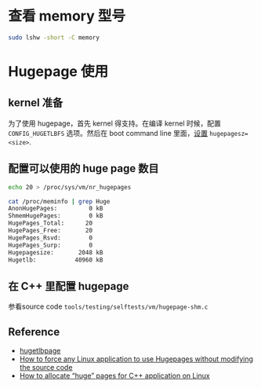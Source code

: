 # 查看 memory 型号

```bash
sudo lshw -short -C memory
```

# Hugepage 使用

## kernel 准备
为了使用 hugepage，首先 kernel 得支持。在编译 kernel 时候，配置 `CONFIG_HUGETLBFS` 选项。然后在 boot command line 里面，[设置](http://www.cyberciti.biz/tips/10-boot-time-parameters-you-should-know-about-the-linux-kernel.html) `hugepagesz=<size>`.

## 配置可以使用的 huge page 数目

```bash
echo 20 > /proc/sys/vm/nr_hugepages

cat /proc/meminfo | grep Huge
AnonHugePages:         0 kB
ShmemHugePages:        0 kB
HugePages_Total:      20
HugePages_Free:       20
HugePages_Rsvd:        0
HugePages_Surp:        0
Hugepagesize:       2048 kB
Hugetlb:           40960 kB
```

## 在 C++ 里配置 hugepage

参看source code `tools/testing/selftests/vm/hugepage-shm.c`

## Reference
* [hugetlbpage](https://www.kernel.org/doc/Documentation/vm/hugetlbpage.txt)
* [How to force any Linux application to use Hugepages without modifying the source code](https://paolozaino.wordpress.com/2016/10/02/how-to-force-any-linux-application-to-use-hugepages-without-modifying-the-source-code/)
* [How to allocate “huge” pages for C++ application on Linux](https://stackoverflow.com/questions/32652833/how-to-allocate-huge-pages-for-c-application-on-linux)

